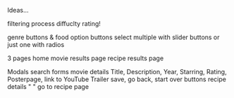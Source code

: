 Ideas...

filtering process
	diffuclty rating!

genre buttons & food option buttons
	select multiple with slider buttons or just one with radios

3 pages
	home
	movie results page
	recipe results page

Modals 
	search forms
	movie details
		Title, Description, Year, Starring, Rating, Posterpage, link to YouTube Trailer
		save, go back, start over buttons
	recipe details
		" " go to recipe page

